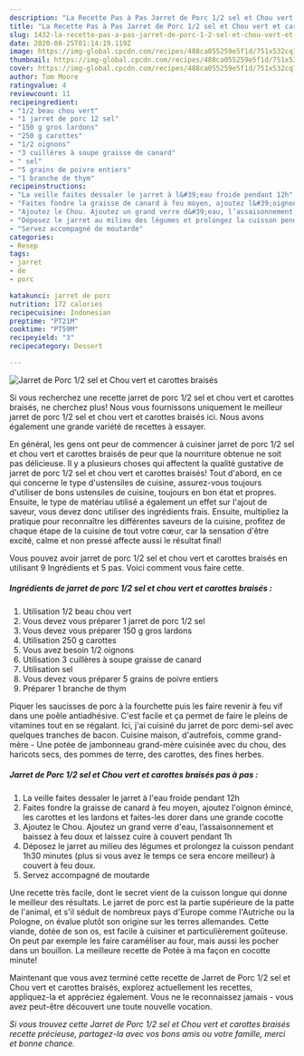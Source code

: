 ```yaml
---
description: "La Recette Pas à Pas Jarret de Porc 1/2 sel et Chou vert et carottes braisés"
title: "La Recette Pas à Pas Jarret de Porc 1/2 sel et Chou vert et carottes braisés"
slug: 1432-la-recette-pas-a-pas-jarret-de-porc-1-2-sel-et-chou-vert-et-carottes-braises
date: 2020-08-25T01:14:19.119Z
image: https://img-global.cpcdn.com/recipes/488ca055259e5f1d/751x532cq70/jarret-de-porc-12-sel-et-chou-vert-et-carottes-braises-photo-principale-de-la-recette.jpg
thumbnail: https://img-global.cpcdn.com/recipes/488ca055259e5f1d/751x532cq70/jarret-de-porc-12-sel-et-chou-vert-et-carottes-braises-photo-principale-de-la-recette.jpg
cover: https://img-global.cpcdn.com/recipes/488ca055259e5f1d/751x532cq70/jarret-de-porc-12-sel-et-chou-vert-et-carottes-braises-photo-principale-de-la-recette.jpg
author: Tom Moore
ratingvalue: 4
reviewcount: 11
recipeingredient:
- "1/2 beau chou vert"
- "1 jarret de porc 12 sel"
- "150 g gros lardons"
- "250 g carottes"
- "1/2 oignons"
- "3 cuillères à soupe graisse de canard"
- " sel"
- "5 grains de poivre entiers"
- "1 branche de thym"
recipeinstructions:
- "La veille faites dessaler le jarret à l&#39;eau froide pendant 12h"
- "Faites fondre la graisse de canard à feu moyen, ajoutez l&#39;oignon émincé, les carottes et les lardons et faites-les dorer dans une grande cocotte"
- "Ajoutez le Chou. Ajoutez un grand verre d&#39;eau, l’assaisonnement et baissez à feu doux et laissez cuire à couvert pendant 1h"
- "Déposez le jarret au milieu des légumes et prolongez la cuisson pendant 1h30 minutes (plus si vous avez le temps ce sera encore meilleur) à couvert à feu doux."
- "Servez accompagné de moutarde"
categories:
- Resep
tags:
- jarret
- de
- porc

katakunci: jarret de porc 
nutrition: 172 calories
recipecuisine: Indonesian
preptime: "PT21M"
cooktime: "PT59M"
recipeyield: "3"
recipecategory: Dessert

---
```



![Jarret de Porc 1/2 sel et Chou vert et carottes braisés](https://img-global.cpcdn.com/recipes/488ca055259e5f1d/751x532cq70/jarret-de-porc-12-sel-et-chou-vert-et-carottes-braises-photo-principale-de-la-recette.jpg)

Si vous recherchez une recette jarret de porc 1/2 sel et chou vert et carottes braisés, ne cherchez plus! Nous vous fournissons uniquement le meilleur jarret de porc 1/2 sel et chou vert et carottes braisés ici. Nous avons également une grande variété de recettes à essayer.

En général, les gens ont peur de commencer à cuisiner jarret de porc 1/2 sel et chou vert et carottes braisés de peur que la nourriture obtenue ne soit pas délicieuse. Il y a plusieurs choses qui affectent la qualité gustative de jarret de porc 1/2 sel et chou vert et carottes braisés! Tout d'abord, en ce qui concerne le type d'ustensiles de cuisine, assurez-vous toujours d'utiliser de bons ustensiles de cuisine, toujours en bon état et propres. Ensuite, le type de matériau utilisé a également un effet sur l'ajout de saveur, vous devez donc utiliser des ingrédients frais. Ensuite, multipliez la pratique pour reconnaître les différentes saveurs de la cuisine, profitez de chaque étape de la cuisine de tout votre cœur, car la sensation d'être excité, calme et non pressé affecte aussi le résultat final!

<!--inarticleads1-->

Vous pouvez avoir jarret de porc 1/2 sel et chou vert et carottes braisés en utilisant 9 Ingrédients et 5 pas. Voici comment vous faire cette.

##### Ingrédients de jarret de porc 1/2 sel et chou vert et carottes braisés :

1. Utilisation 1/2 beau chou vert
1. Vous devez vous préparer 1 jarret de porc 1/2 sel
1. Vous devez vous préparer 150 g gros lardons
1. Utilisation 250 g carottes
1. Vous avez besoin 1/2 oignons
1. Utilisation 3 cuillères à soupe graisse de canard
1. Utilisation  sel
1. Vous devez vous préparer 5 grains de poivre entiers
1. Préparer 1 branche de thym


Piquer les saucisses de porc à la fourchette puis les faire revenir à feu vif dans une poêle antiadhésive. C&#39;est facile et ça permet de faire le pleins de vitamines tout en se régalant. Ici, j&#39;ai cuisiné du jarret de porc demi-sel avec quelques tranches de bacon. Cuisine maison, d&#39;autrefois, comme grand-mère - Une potée de jambonneau grand-mère cuisinée avec du chou, des haricots secs, des pommes de terre, des carottes, des fines herbes. 

<!--inarticleads2-->

##### Jarret de Porc 1/2 sel et Chou vert et carottes braisés pas à pas :

1. La veille faites dessaler le jarret à l&#39;eau froide pendant 12h
1. Faites fondre la graisse de canard à feu moyen, ajoutez l&#39;oignon émincé, les carottes et les lardons et faites-les dorer dans une grande cocotte
1. Ajoutez le Chou. Ajoutez un grand verre d&#39;eau, l’assaisonnement et baissez à feu doux et laissez cuire à couvert pendant 1h
1. Déposez le jarret au milieu des légumes et prolongez la cuisson pendant 1h30 minutes (plus si vous avez le temps ce sera encore meilleur) à couvert à feu doux.
1. Servez accompagné de moutarde


Une recette très facile, dont le secret vient de la cuisson longue qui donne le meilleur des résultats. Le jarret de porc est la partie supérieure de la patte de l&#39;animal, et s&#39;il séduit de nombreux pays d&#39;Europe comme l&#39;Autriche ou la Pologne, on évalue plutôt son origine sur les terres allemandes. Cette viande, dotée de son os, est facile à cuisiner et particulièrement goûteuse. On peut par exemple les faire caraméliser au four, mais aussi les pocher dans un bouillon. La meilleure recette de Potée à ma façon en cocotte minute! 

<!--inarticleads1-->

<p>
Maintenant que vous avez terminé cette recette de Jarret de Porc 1/2 sel et Chou vert et carottes braisés, explorez actuellement les recettes, appliquez-la et appréciez également. Vous ne le reconnaissez jamais - vous avez peut-être découvert une toute nouvelle vocation.
</p>

<p>
<i>Si vous trouvez cette Jarret de Porc 1/2 sel et Chou vert et carottes braisés recette précieuse, partagez-la avec vos bons amis ou votre famille, merci et bonne chance.</i>
</p>
